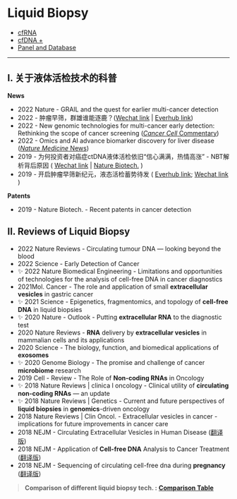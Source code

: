 # Liquid Biopsy

* [cfRNA](cfRNA.md)
* [cfDNA +](cfDNA.md)
* [Panel and Database](panel-and-screen.md)

---

##  I. 关于液体活检技术的科普

**News**

  * 2022 Nature - GRAIL and the quest for earlier multi-cancer detection
  * 2022 - 肿瘤早筛，群雄谁能逐鹿？([Wechat link](https://mp.weixin.qq.com/s/qbjdqVSZqWsjE0jR4bzFtQ) | [Everhub link](https://www.yinxiang.com/everhub/note/86e90ab1-550a-40bf-923e-5e1b68be4b98))&#x20;
  * 2022 - New genomic technologies for multi-cancer early detection: Rethinking the scope of cancer screening ([_Cancer Cell_ Commentary](https://www.sciencedirect.com/science/article/pii/S1535610822000149?via%3Dihub))
  * 2022 - Omics and AI advance biomarker discovery for liver disease ([_Nature Medicine_ News](https://www.nature.com/articles/s41591-022-01853-9))
  * 2019 - 为何投资者对癌症ctDNA液体活检依旧“信心满满，热情高涨” - NBT解析背后原因 ( [Wechat link](https://mp.weixin.qq.com/s/XbXB8cpw1uMQMId7uIirfA) | [Nature Biotech.](https://www.nature.com/articles/d41587-019-00022-7) )
  * 2019 - 开启肿瘤早筛新纪元，液态活检蓄势待发 ( [Everhub link](https://www.yinxiang.com/everhub/note/d1062a1d-14a8-4e8c-af9b-70aa808715da); [Wechat link](https://mp.weixin.qq.com/s/I_mlH_l4ORrAZS_rv9bytQ) )
 
**Patents**

  * 2019 - Nature Biotech. - Recent patents in cancer detection&#x20;





## II. Reviews of Liquid Biopsy


* 2022 Nature Reviews - Circulating tumour DNA — looking beyond the blood
* 2022 Science - Early Detection of Cancer
* ✨ 2022 Nature Biomedical Engineering - Limitations and opportunities of technologies for the analysis of cell-free DNA in cancer diagnostics
* 2021Mol. Cancer - The role and application of small **extracellular vesicles** in gastric cancer
* ✨ 2021 Science - Epigenetics, fragmentomics, and topology of **cell-free DNA** in liquid biopsies
* ✨ 2020 Nature - Outlook - Putting **extracellular RNA** to the diagnostic test
* 2020 Nature Reviews - **RNA** delivery by **extracellular vesicles** in mammalian cells and its applications
* 2020 Science - The biology, function, and biomedical applications of **exosomes**
* ✨ 2020 Genome Biology - The promise and challenge of cancer **microbiome** research
* 2019 Cell - Review - The Role of **Non-coding RNAs** in Oncology
* ✨ 2018 Nature Reviews | clinica l oncology - Clinical utility of **circulating non-coding RNAs** — an update
* ✨ 2018 Nature Reviews | Genetics - Current and future perspectives of **liquid biopsies** in **genomics**-driven oncology
* 2018 Nature Reviews | Clin Oncol. - Extracellular vesicles in cancer - implications for future improvements in cancer care
* 2018 NEJM - Circulating Extracellular Vesicles in Human Disease ([翻译版](https://www.nejmqianyan.cn/article/YXQYra1704286))
* 2018 NEJM - Application of **Cell-free DNA** Analysis to Cancer Treatment ([翻译版](https://www.nejmqianyan.cn/article/YXQYra1706174))
* 2018 NEJM - Sequencing of circulating cell-free dna during **pregnancy** ([翻译版](https://www.nejmqianyan.cn/article/YXQYra1705345))


> **Comparison of different liquid biopsy tech. :** [**Comparison Table**](https://cloud.tsinghua.edu.cn/d/f72ee6992a1e4ec78044/files/?p=/liquid%20biopsy%20tech%20comparison.pptx)
